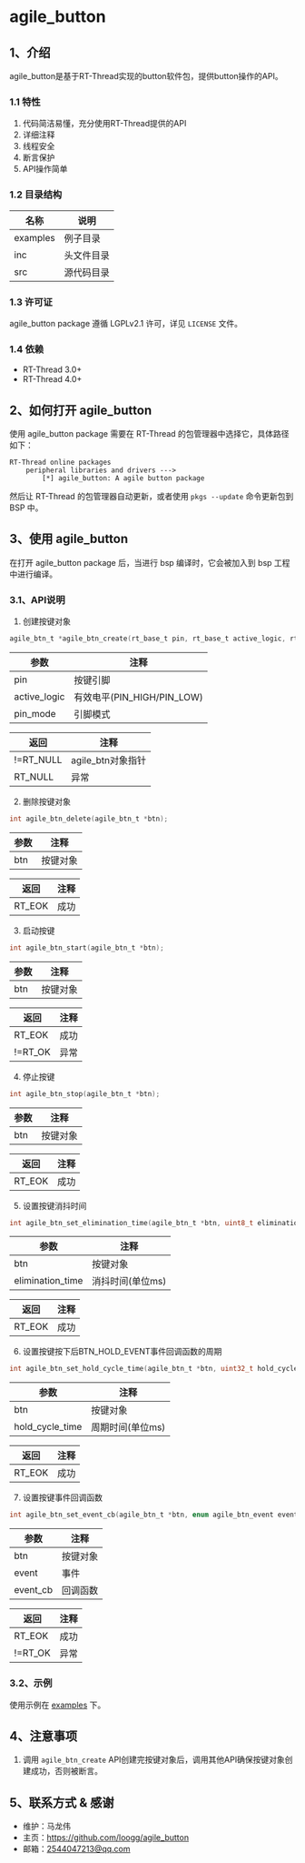 # agile_button

## 1、介绍

agile_button是基于RT-Thread实现的button软件包，提供button操作的API。

### 1.1 特性

1. 代码简洁易懂，充分使用RT-Thread提供的API
2. 详细注释
3. 线程安全
4. 断言保护
5. API操作简单

### 1.2 目录结构

| 名称 | 说明 |
| ---- | ---- |
| examples | 例子目录 |
| inc  | 头文件目录 |
| src  | 源代码目录 |

### 1.3 许可证

agile_button package 遵循 LGPLv2.1 许可，详见 `LICENSE` 文件。

### 1.4 依赖

- RT-Thread 3.0+
- RT-Thread 4.0+

## 2、如何打开 agile_button

使用 agile_button package 需要在 RT-Thread 的包管理器中选择它，具体路径如下：

```
RT-Thread online packages
    peripheral libraries and drivers --->
        [*] agile_button: A agile button package
```

然后让 RT-Thread 的包管理器自动更新，或者使用 `pkgs --update` 命令更新包到 BSP 中。

## 3、使用 agile_button

在打开 agile_button package 后，当进行 bsp 编译时，它会被加入到 bsp 工程中进行编译。

### 3.1、API说明

1. 创建按键对象

```C
agile_btn_t *agile_btn_create(rt_base_t pin, rt_base_t active_logic, rt_base_t pin_mode);
```

|参数|注释|
|----|----|
|pin|按键引脚|
|active_logic|有效电平(PIN_HIGH/PIN_LOW)|
|pin_mode|引脚模式|

|返回|注释|
|----|----|
|!=RT_NULL|agile_btn对象指针|
|RT_NULL|异常|

2. 删除按键对象

```C
int agile_btn_delete(agile_btn_t *btn);
```

|参数|注释|
|----|----|
|btn|按键对象|

|返回|注释|
|----|----|
|RT_EOK|成功|

3. 启动按键

```C
int agile_btn_start(agile_btn_t *btn);
```

|参数|注释|
|----|----|
|btn|按键对象|

|返回|注释|
|----|----|
|RT_EOK|成功|
|!=RT_OK|异常|

4. 停止按键

```C
int agile_btn_stop(agile_btn_t *btn);
```

|参数|注释|
|----|----|
|btn|按键对象|

|返回|注释|
|----|----|
|RT_EOK|成功|

5. 设置按键消抖时间

```C
int agile_btn_set_elimination_time(agile_btn_t *btn, uint8_t elimination_time);
```

|参数|注释|
|----|----|
|btn|按键对象|
|elimination_time|消抖时间(单位ms)|

|返回|注释|
|----|----|
|RT_EOK|成功|

6. 设置按键按下后BTN_HOLD_EVENT事件回调函数的周期

```C
int agile_btn_set_hold_cycle_time(agile_btn_t *btn, uint32_t hold_cycle_time);
```

|参数|注释|
|----|----|
|btn|按键对象|
|hold_cycle_time|周期时间(单位ms)|

|返回|注释|
|----|----|
|RT_EOK|成功|

7. 设置按键事件回调函数

```C
int agile_btn_set_event_cb(agile_btn_t *btn, enum agile_btn_event event, void (*event_cb)(agile_btn_t *btn));
```

|参数|注释|
|----|----|
|btn|按键对象|
|event|事件|
|event_cb|回调函数|

|返回|注释|
|----|----|
|RT_EOK|成功|
|!=RT_OK|异常|

### 3.2、示例

使用示例在 [examples](./examples) 下。

## 4、注意事项

1. 调用 `agile_btn_create` API创建完按键对象后，调用其他API确保按键对象创建成功，否则被断言。

## 5、联系方式 & 感谢

* 维护：马龙伟
* 主页：<https://github.com/loogg/agile_button>
* 邮箱：<2544047213@qq.com>